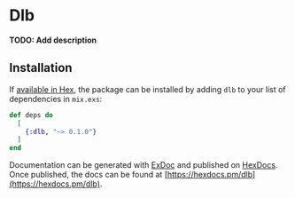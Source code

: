 # Dlb

**TODO: Add description**

## Installation

If [available in Hex](https://hex.pm/docs/publish), the package can be installed
by adding `dlb` to your list of dependencies in `mix.exs`:

```elixir
def deps do
  [
    {:dlb, "~> 0.1.0"}
  ]
end
```

Documentation can be generated with [ExDoc](https://github.com/elixir-lang/ex_doc)
and published on [HexDocs](https://hexdocs.pm). Once published, the docs can
be found at [https://hexdocs.pm/dlb](https://hexdocs.pm/dlb).

